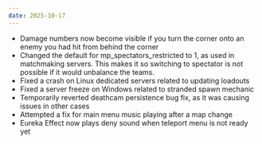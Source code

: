 ```yaml
---
date: 2025-10-17
---
```


* Damage numbers now become visible if you turn the corner onto an enemy you had hit from behind the corner
* Changed the default for mp_spectators_restricted to 1, as used in matchmaking servers. This makes it so switching to spectator is not possible if it would unbalance the teams.
* Fixed a crash on Linux dedicated servers related to updating loadouts
* Fixed a server freeze on Windows related to stranded spawn mechanic
* Temporarily reverted deathcam persistence bug fix, as it was causing issues in other cases
* Attempted a fix for main menu music playing after a map change
* Eureka Effect now plays deny sound when teleport menu is not ready yet
